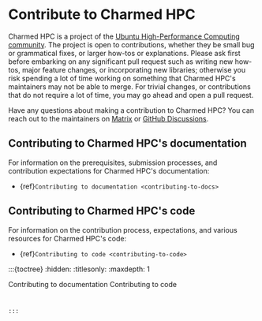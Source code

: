 # Contribute to Charmed HPC

Charmed HPC is a project of the [Ubuntu High-Performance Computing community](https://ubuntu.com/community/governance/teams/hpc). The project is open to contributions, whether they be small bug or grammatical fixes, or larger how-tos or explanations. Please ask first before embarking on any significant pull request such as writing new how-tos, major feature changes, or incorporating new libraries; otherwise you risk spending a lot of time working on something that Charmed HPC's maintainers may not be able to merge. For trivial changes, or contributions that do not require a lot of time, you may go ahead and open a pull request.

Have any questions about making a contribution to Charmed HPC? You can reach out to the maintainers on [Matrix](https://matrix.to/#/#hpc:ubuntu.com) or [GitHub Discussions](https://github.com/orgs/charmed-hpc/discussions/).

## Contributing to Charmed HPC's documentation 

For information on the prerequisites, submission processes, and contribution expectations for Charmed HPC's documentation:

* {ref}`Contributing to documentation <contributing-to-docs>`

## Contributing to Charmed HPC's code

For information on the contribution process, expectations, and various resources for Charmed HPC's code:

* {ref}`Contributing to code <contributing-to-code>`



:::{toctree}
:hidden:
:titlesonly:
:maxdepth: 1

Contributing to documentation <documentation>
Contributing to code <code>

:::
